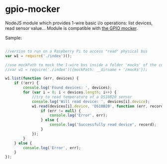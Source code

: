 gpio-mocker
===========

NodeJS module which provides 1-wire basic i/o operations: list devices, read sensor value...
Module is compatible with [the GPIO mocker](https://github.com/kptdobe/gpio-mocker.js).

Sample:
```js

//version to run on a Raspberry Pi to access "read" physical bus
var w1 = require('./index')();

//use mockPath to mock the 1-wire bus inside a folder 'mocks' of the current folder
//var w1 = require('./index')({mockPath: __dirname + '/mocks'});

w1.list(function (err, devices) {
    if (!err) {
        console.log('Found devices: ', devices);
        for (var i = 0; i < devices.length; i++) {
            //try to read temperature of a DS18B20 sensor
            console.log('Will read device: ', devices[i].device);
            w1.read(devices[i].device, 'DS18B20', function (err, record) {
                if (err != null) {
                    console.log('Error', err);
                } else {
                    console.log('Successfully read device', record);
                }
            });
        }
    } else {
        console.log('Error', err);
    }
});

```
